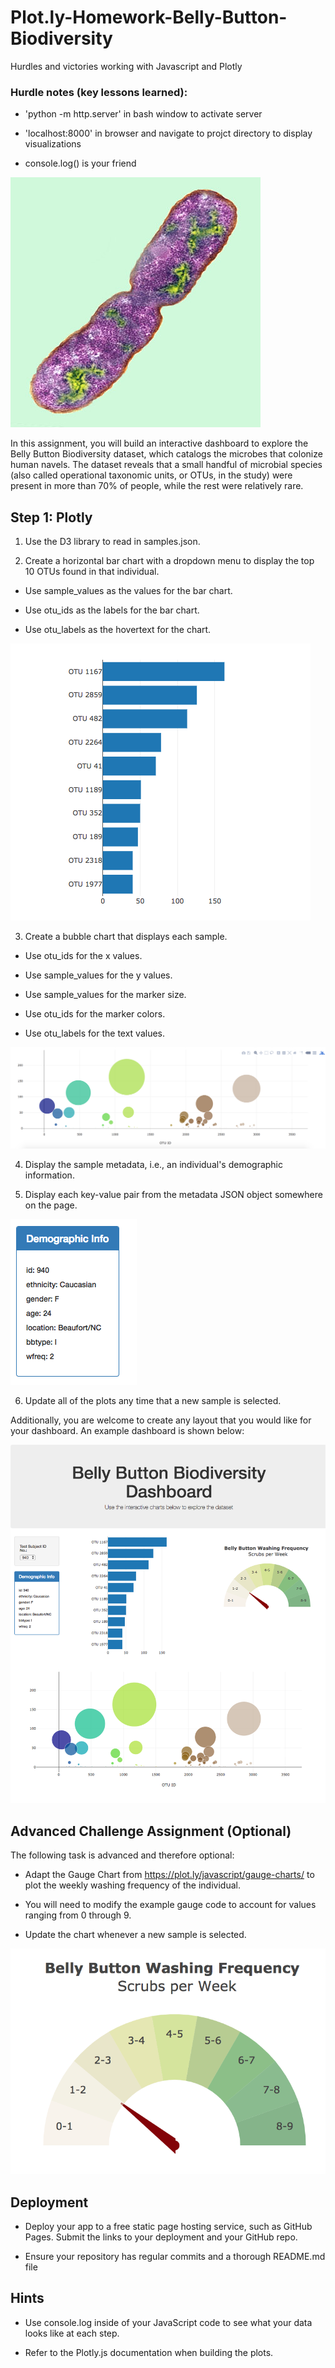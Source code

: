 # Plot.ly-Homework-Belly-Button-Biodiversity
Hurdles and victories working with Javascript and Plotly
### Hurdle notes (key lessons learned):
- 'python -m http.server' in bash window to activate server
    
- 'localhost:8000' in browser and navigate to projct directory to display visualizations
    
- console.log() is your friend

![Alt text](images/bacteria.jpg?raw=true "Title")


In this assignment, you will build an interactive dashboard to explore the Belly Button Biodiversity dataset, which catalogs the microbes that colonize human navels.
The dataset reveals that a small handful of microbial species (also called operational taxonomic units, or OTUs, in the study) were present in more than 70% of people, while the rest were relatively rare.

## Step 1: Plotly


1) Use the D3 library to read in samples.json.


2) Create a horizontal bar chart with a dropdown menu to display the top 10 OTUs found in that individual.




  - Use sample_values as the values for the bar chart.


  - Use otu_ids as the labels for the bar chart.


  - Use otu_labels as the hovertext for the chart.

![Alt text](images/hw01.png?raw=true "Title")

3) Create a bubble chart that displays each sample.



  - Use otu_ids for the x values.


  - Use sample_values for the y values.


  - Use sample_values for the marker size.


  - Use otu_ids for the marker colors.


  - Use otu_labels for the text values.

![Alt text](images/bubble_chart.png?raw=true "Title")

4) Display the sample metadata, i.e., an individual's demographic information.


5) Display each key-value pair from the metadata JSON object somewhere on the page.


![Alt text](images/hw03.png?raw=true "Title")

6) Update all of the plots any time that a new sample is selected.

Additionally, you are welcome to create any layout that you would like for your dashboard. An example dashboard is shown below:

![Alt text](images/hw02.png?raw=true "Title")

## Advanced Challenge Assignment (Optional)
The following task is advanced and therefore optional:


- Adapt the Gauge Chart from https://plot.ly/javascript/gauge-charts/ to plot the weekly washing frequency of the individual.


- You will need to modify the example gauge code to account for values ranging from 0 through 9.


- Update the chart whenever a new sample is selected.


![Alt text](images/gauge.png?raw=true "Title")

## Deployment


- Deploy your app to a free static page hosting service, such as GitHub Pages. Submit the links to your deployment and your GitHub repo.


- Ensure your repository has regular commits and a thorough README.md file



## Hints


- Use console.log inside of your JavaScript code to see what your data looks like at each step.


- Refer to the Plotly.js documentation when building the plots.
